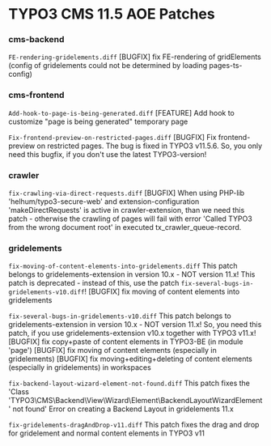 # TYPO3 CMS 11.5 AOE Patches

### cms-backend

`FE-rendering-gridelements.diff`
[BUGFIX] fix FE-rendering of gridElements (config of gridelements could not be determined by loading pages-ts-config)


### cms-frontend

`Add-hook-to-page-is-being-generated.diff`
[FEATURE] Add hook to customize "page is being generated" temporary page

`Fix-frontend-preview-on-restricted-pages.diff`
[BUGFIX] Fix frontend-preview on restricted pages.
         The bug is fixed in TYPO3 v11.5.6. So, you only need this bugfix, if you don't use the latest TYPO3-version!


### crawler

`fix-crawling-via-direct-requests.diff`
[BUGFIX] When using PHP-lib 'helhum/typo3-secure-web' and extension-configuration 'makeDirectRequests'
is active in crawler-extension, than we need this patch - otherwise the crawling of pages will fail with
error 'Called TYPO3 from the wrong document root' in executed tx_crawler_queue-record.


### gridelements

`fix-moving-of-content-elements-into-gridelements.diff`
This patch belongs to gridelements-extension in version 10.x - NOT version 11.x!
This patch is deprecated - instead of this, use the patch `fix-several-bugs-in-gridelements-v10.diff`!
[BUGFIX] fix moving of content elements into gridelements

`fix-several-bugs-in-gridelements-v10.diff`
This patch belongs to gridelements-extension in version 10.x - NOT version 11.x!
So, you need this patch, if you use gridelements-extension v10.x together with TYPO3 v11.x!
[BUGFIX] fix copy+paste of content elements in TYPO3-BE (in module 'page')
[BUGFIX] fix moving of content elements (especially in gridelements)
[BUGFIX] fix moving+editing+deleting of content elements (especially in gridelements) in workspaces

`fix-backend-layout-wizard-element-not-found.diff`
This patch fixes the 'Class 'TYPO3\CMS\Backend\View\Wizard\Element\BackendLayoutWizardElement' not found' 
Error on creating a Backend Layout in gridelements 11.x

`fix-gridelements-dragAndDrop-v11.diff`
This patch fixes the drag and drop for gridelement and normal content elements in TYPO3 v11
